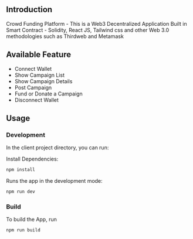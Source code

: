 
## Introduction

Crowd Funding Platform - This is a Web3 Decentralized Application Built in Smart Contract - Solidity, React JS, Tailwind css and other Web 3.0 methodologies such as Thirdweb and Metamask

## Available Feature

- Connect Wallet
- Show Campaign List
- Show Campaign Details
- Post Campaign
- Fund or Donate a Campaign
- Disconnect Wallet

## Usage

### Development

In the client project directory, you can run:

Install Dependencies:

```bash
npm install
```

Runs the app in the development mode:

```bash
npm run dev
```

### Build

To build the App, run

```bash
npm run build
```
